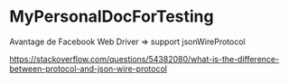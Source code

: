 # MyPersonalDocForTesting

Avantage de Facebook Web Driver => support jsonWireProtocol  

https://stackoverflow.com/questions/54382080/what-is-the-difference-between-protocol-and-json-wire-protocol
